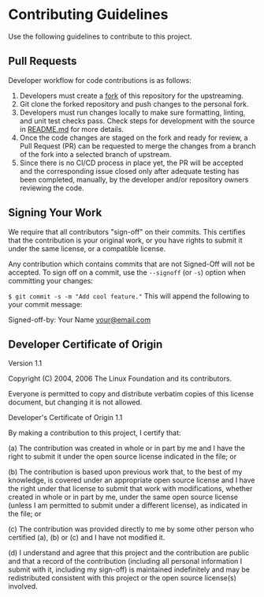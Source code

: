 # Contributing Guidelines

Use the following guidelines to contribute to this project.


## Pull Requests
Developer workflow for code contributions is as follows:

1. Developers must create a [fork](https://docs.github.com/en/pull-requests/collaborating-with-pull-requests/working-with-forks/fork-a-repo) of this repository for the upstreaming.
2. Git clone the forked repository and push changes to the personal fork.
3. Developers must run changes locally to make sure formatting, linting, and unit test checks pass. Check steps for development with the source in [README.md](./README.md) for more details.
3. Once the code changes are staged on the fork and ready for review, a Pull Request (PR) can be requested to merge the changes from a branch of the fork into a selected branch of upstream.
4. Since there is no CI/CD process in place yet, the PR will be accepted and the corresponding issue closed only after adequate testing has been completed, manually, by the developer and/or repository owners reviewing the code.


## Signing Your Work
We require that all contributors "sign-off" on their commits. This certifies that the contribution is your original work, or you have rights to submit it under the same license, or a compatible license.

Any contribution which contains commits that are not Signed-Off will not be accepted.
To sign off on a commit, use the `--signoff` (or `-s`) option when committing your changes:

`$ git commit -s -m "Add cool feature."`
This will append the following to your commit message:

Signed-off-by: Your Name <your@email.com>


## Developer Certificate of Origin
Version 1.1

Copyright (C) 2004, 2006 The Linux Foundation and its contributors.

Everyone is permitted to copy and distribute verbatim copies of this
license document, but changing it is not allowed.


Developer's Certificate of Origin 1.1

By making a contribution to this project, I certify that:

(a) The contribution was created in whole or in part by me and I
    have the right to submit it under the open source license
    indicated in the file; or

(b) The contribution is based upon previous work that, to the best
    of my knowledge, is covered under an appropriate open source
    license and I have the right under that license to submit that
    work with modifications, whether created in whole or in part
    by me, under the same open source license (unless I am
    permitted to submit under a different license), as indicated
    in the file; or

(c) The contribution was provided directly to me by some other
    person who certified (a), (b) or (c) and I have not modified
    it.

(d) I understand and agree that this project and the contribution
    are public and that a record of the contribution (including all
    personal information I submit with it, including my sign-off) is
    maintained indefinitely and may be redistributed consistent with
    this project or the open source license(s) involved.
